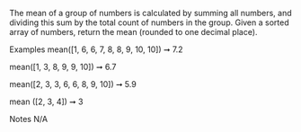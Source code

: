 The mean of a group of numbers is calculated by summing all numbers, and dividing this sum by the total count of numbers in the group. Given a sorted array of numbers, return the mean (rounded to one decimal place).

Examples
mean([1, 6, 6, 7, 8, 8, 9, 10, 10]) ➞ 7.2

mean([1, 3, 8, 9, 9, 10]) ➞ 6.7

mean([2, 3, 3, 6, 6, 8, 9, 10]) ➞ 5.9

mean ([2, 3, 4]) ➞ 3

Notes
N/A